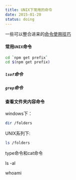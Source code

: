 ```yaml
---
title: UNIX下常用的命令
date: 2015-01-20
status: doing
---
```


一些可以整合进来的[命令使用技巧](http://www.ruanyifeng.com/blog/2016/10/npm_scripts.html)

#### 常用`UNIX`命令

```sh
cd `npm get prefix`
cd $(npm get prefix)
```

##### `lsof`命令

##### `grep`命令

#### 查看文件夹内容命令

windows下：

```sh
dir /folders
```

UNIX系列下:

```sh
ls /folders
```

type命令和cat命令

ls -al

whoami